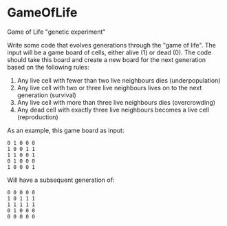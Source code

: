 GameOfLife
==========

Game of Life "genetic experiment"


Write some code that evolves generations through the "game of
life".
The input will be a game board of cells, either alive (1) or dead
(0).
The code should take this board and create a new board for the
next generation based on the following rules:

1. Any live cell with fewer than two live neighbours dies (underpopulation)
2. Any live cell with two or three live neighbours lives on to
the next generation (survival)
3. Any live cell with more than three live neighbours dies
(overcrowding)
4. Any dead cell with exactly three live neighbours becomes a
live cell (reproduction)

As an example, this game board as input:
```
0 1 0 0 0
1 0 0 1 1
1 1 0 0 1
0 1 0 0 0
1 0 0 0 1
```
Will have a subsequent generation of:
```
0 0 0 0 0
1 0 1 1 1
1 1 1 1 1
0 1 0 0 0
0 0 0 0 0
```
